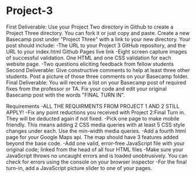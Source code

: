 # Project-3
First Deliverable: Use your Project Two directory in Github to create a Project Three directory. You can fork it or just copy and paste. Create a new Basecamp post under "Project Three" with a link to your new directory. Your post should include:
 -The URL to your Project 3 GitHub repository, and the URL to your index.html Github Pages live link
 -Eight screen capture images of successful validation. One HTML and one CSS validation for each website page.
 -Two questions eliciting feedback from fellow students
Second Deliverable: Give constructive comments to help at least three other students. Post a picture of those three comments on your Basecamp folder.
Final Deliverable: You will receive a list on your Basecamp post of required fixes from the professor or TA. Fix your code and edit your original Basecamp post with the words "FINAL TURN IN".

Requirements
-ALL THE REQUIRMENTS FROM PROJECT 1 AND 2 STILL APPLY!
-Fix any point reductions you received with Project 2:Final Turn in. They will be deducted again if not fixed.
-Pick one page to make mobile friendly. This means adding 2 CSS media queries with at least 5 CSS style changes under each. Use the min-width media queries.
-Add a fourth html page for your Google Maps api. The map should have 3 features added beyond the base code.
-Add one valid, error-free JavaScript file with your original code; linked from the head of all four HTML files
-Make sure your JavaScript throws no uncaught errors and is loaded unobtrusively. You can check for errors using the console on your browser inspector
-For the final turn-in, add a JavaScript picture slider to one of your pages.
